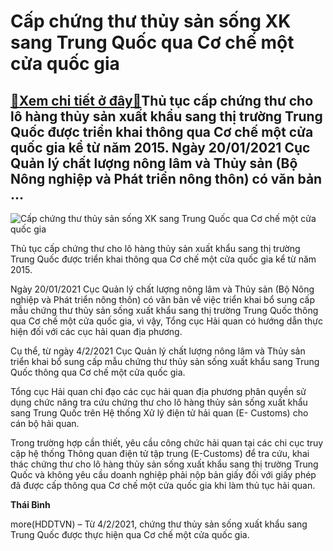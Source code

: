 Cấp chứng thư thủy sản sống XK sang Trung Quốc qua Cơ chế một cửa quốc gia
==========================================================================

[:gift:Xem chi tiết ở đây:gift:](https://hddtvn.com/cap-chung-thu-thuy-san-song-xk-sang-trung-quoc-qua-co-che-mot-cua-quoc-gia/)Thủ tục cấp chứng thư cho lô hàng thủy sản xuất khẩu sang thị trường Trung Quốc được triển khai thông qua Cơ chế một cửa quốc gia kể từ năm 2015. Ngày 20/01/2021 Cục Quản lý chất lượng nông lâm và Thủy sản (Bộ Nông nghiệp và Phát triển nông thôn) có văn bản …
-------------------------------------------------------------------------------------------------------------------------------------------------------------------------------------------------------------------------------------------------------------------





![Cấp chứng thư thủy sản sống XK sang Trung Quốc qua Cơ chế một cửa quốc gia](https://hddtvn.com/wp-content/uploads/2021/02/28402390.jpg "Cấp chứng thư thủy sản sống XK sang Trung Quốc qua Cơ chế một cửa quốc gia")



Thủ tục cấp chứng thư cho lô hàng thủy sản xuất khẩu sang thị trường Trung Quốc được triển khai thông qua Cơ chế một cửa quốc gia kể từ năm 2015.


Ngày 20/01/2021 Cục Quản lý chất lượng nông lâm và Thủy sản (Bộ Nông nghiệp và Phát triển nông thôn) có văn bản về việc triển khai bổ sung cấp mẫu chứng thư thủy sản sống xuất khẩu sang thị trường Trung Quốc thông qua Cơ chế một cửa quốc gia, vì vậy, Tổng cục Hải quan có hướng dẫn thực hiện đối với các cục hải quan địa phương.


Cụ thể, từ ngày 4/2/2021 Cục Quản lý chất lượng nông lâm và Thủy sản triển khai bổ sung cấp mẫu chứng thư thủy sản sống xuất khẩu sang Trung Quốc thông qua Cơ chế một cửa quốc gia.


Tổng cục Hải quan chỉ đạo các cục hải quan địa phương phân quyền sử dụng chức năng tra cứu chứng thư cho lô hàng thủy sản sống xuất khẩu sang Trung Quốc trên Hệ thống Xử lý điện tử hải quan (E- Customs) cho cán bộ hải quan.


Trong trường hợp cần thiết, yêu cầu công chức hải quan tại các chi cục truy cập hệ thống Thông quan điện tử tập trung (E-Customs) để tra cứu, khai thác chứng thư cho lô hàng thủy sản sống xuất khẩu sang thị trường Trung Quốc và không yêu cầu doanh nghiệp phải nộp bản giấy đối với giấy phép đã được cấp thông qua Cơ chế một cửa quốc gia khi làm thủ tục hải quan.




**Thái Bình**



more(HDDTVN) – Từ 4/2/2021, chứng thư thủy sản sống xuất khẩu sang Trung Quốc được thực hiện qua Cơ chế một cửa quốc gia.

